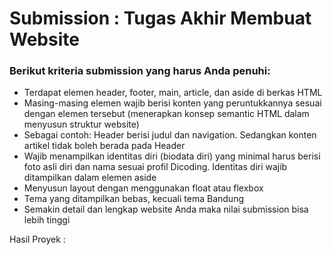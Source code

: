 # Submission : Tugas Akhir Membuat Website

### Berikut kriteria submission yang harus Anda penuhi:

* Terdapat elemen header, footer, main, article, dan aside di berkas HTML
* Masing-masing elemen wajib berisi konten yang peruntukkannya sesuai dengan elemen tersebut (menerapkan konsep semantic HTML dalam menyusun struktur website)
* Sebagai contoh: Header berisi judul dan navigation. Sedangkan konten artikel tidak boleh berada pada Header
* Wajib menampilkan identitas diri (biodata diri) yang minimal harus berisi foto asli diri dan nama sesuai profil Dicoding. Identitas diri wajib ditampilkan dalam elemen aside
* Menyusun layout dengan menggunakan float atau flexbox
* Tema yang ditampilkan bebas, kecuali tema Bandung
* Semakin detail dan lengkap website Anda maka nilai submission bisa lebih tinggi

Hasil Proyek : 
